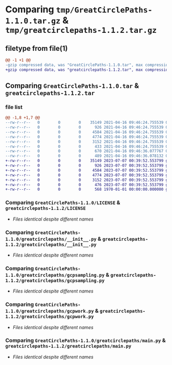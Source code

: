 # Comparing `tmp/GreatCirclePaths-1.1.0.tar.gz` & `tmp/greatcirclepaths-1.1.2.tar.gz`

## filetype from file(1)

```diff
@@ -1 +1 @@
-gzip compressed data, was "GreatCirclePaths-1.1.0.tar", max compression
+gzip compressed data, was "greatcirclepaths-1.1.2.tar", max compression
```

## Comparing `GreatCirclePaths-1.1.0.tar` & `greatcirclepaths-1.1.2.tar`

### file list

```diff
@@ -1,8 +1,7 @@
--rw-r--r--   0        0        0    35149 2021-04-16 09:46:24.755539 GreatCirclePaths-1.1.0/LICENSE
--rw-r--r--   0        0        0      926 2021-04-16 09:46:24.755539 GreatCirclePaths-1.1.0/greatcirclepaths/__init__.py
--rw-r--r--   0        0        0     4584 2021-04-16 09:46:24.755539 GreatCirclePaths-1.1.0/greatcirclepaths/gcpsampling.py
--rw-r--r--   0        0        0     4774 2021-04-16 09:46:24.755539 GreatCirclePaths-1.1.0/greatcirclepaths/gcpwork.py
--rw-r--r--   0        0        0     3152 2021-04-16 09:46:24.755539 GreatCirclePaths-1.1.0/greatcirclepaths/main.py
--rw-r--r--   0        0        0      433 2021-04-16 09:46:24.755539 GreatCirclePaths-1.1.0/pyproject.toml
--rw-r--r--   0        0        0      670 2021-04-16 09:46:36.077767 GreatCirclePaths-1.1.0/setup.py
--rw-r--r--   0        0        0      489 2021-04-16 09:46:36.078132 GreatCirclePaths-1.1.0/PKG-INFO
+-rw-r--r--   0        0        0    35149 2023-07-07 00:39:52.553799 greatcirclepaths-1.1.2/LICENSE
+-rw-r--r--   0        0        0      926 2023-07-07 00:39:52.553799 greatcirclepaths-1.1.2/greatcirclepaths/__init__.py
+-rw-r--r--   0        0        0     4584 2023-07-07 00:39:52.553799 greatcirclepaths-1.1.2/greatcirclepaths/gcpsampling.py
+-rw-r--r--   0        0        0     4774 2023-07-07 00:39:52.553799 greatcirclepaths-1.1.2/greatcirclepaths/gcpwork.py
+-rw-r--r--   0        0        0     3152 2023-07-07 00:39:52.553799 greatcirclepaths-1.1.2/greatcirclepaths/main.py
+-rw-r--r--   0        0        0      476 2023-07-07 00:39:52.553799 greatcirclepaths-1.1.2/pyproject.toml
+-rw-r--r--   0        0        0      568 1970-01-01 00:00:00.000000 greatcirclepaths-1.1.2/PKG-INFO
```

### Comparing `GreatCirclePaths-1.1.0/LICENSE` & `greatcirclepaths-1.1.2/LICENSE`

 * *Files identical despite different names*

### Comparing `GreatCirclePaths-1.1.0/greatcirclepaths/__init__.py` & `greatcirclepaths-1.1.2/greatcirclepaths/__init__.py`

 * *Files identical despite different names*

### Comparing `GreatCirclePaths-1.1.0/greatcirclepaths/gcpsampling.py` & `greatcirclepaths-1.1.2/greatcirclepaths/gcpsampling.py`

 * *Files identical despite different names*

### Comparing `GreatCirclePaths-1.1.0/greatcirclepaths/gcpwork.py` & `greatcirclepaths-1.1.2/greatcirclepaths/gcpwork.py`

 * *Files identical despite different names*

### Comparing `GreatCirclePaths-1.1.0/greatcirclepaths/main.py` & `greatcirclepaths-1.1.2/greatcirclepaths/main.py`

 * *Files identical despite different names*


